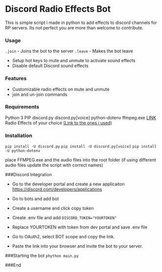 # Discord Radio Effects Bot

This is simple script i made in python to add effects to discord channels for RP servers. Its not perfect you are more than welcome to contribute.

### Usage

`.join` - Joins the bot to the server
`.leave` - Makes the bot leave
- Setup hot keys to mute and unmute to activate sound effects
- Disable default Discord sound effects


### Features

- Customizable radio effects on mute and unmute
- join and un-join commands

### Requirements
Python 3
PIP
discord.py
discord.py[voice]
python-dotenv
ffmpeg.exe [LINK](https://ffmpeg.org/download.html#build-windows "LINK")
Radio Effects of your choice [(Link to the ones i used)](https://www.lcpdfr.com/downloads/gta5mods/audio/10897-motorola-mdc1200-mic-clicks/# "(Link to the ones i used)")

### Installation 
`pip install -U discord.py`
`pip install -U discord.py[voice]`
`pip install -U python-dotenv`

place FFMPEG.exe and the audio files into the root folder (if using different audio files update the script with correct names)

###Discord Integration
- Go to the developer portal and create a new applicaiton
https://discord.com/developers/applications

- Go to bots and add bot

- Create a username and click copy token

- Create .env file and add `DISCORD_TOKEN="YOURTOKEN"`

- Replace YOURTOKEN with token from dev portal and save .env file

- Go to OAuth2, select BOT scope and copy the link.

- Paste the link into your browser and invite the bot to your server.

###Starting the bot
`phython main.py`


###End